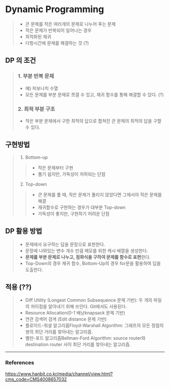 # Dynamic Programming

> - 큰 문제를 작은 여러개의 문제로 나누어 푸는 문제
> - 작은 문제가 반복되어 일어나는 경우
> - 최적화된 재귀
> - 다항시간에 문제를 해결하는 것 (?)

## DP 의 조건
> ### 1. 부분 반복 문제
> - 예) 피보나치 수열
> - 모든 문제를 부분 문제로 쪼갤 수 있고, 재귀 함수를 통해 해결할 수 있다. (?)
> ### 2. 최적 부분 구조
> - 작은 부분 문제에서 구한 최적의 답으로 합쳐진 큰 문제의 최적의 답을 구할 수 있다.
> 

## 구현방법
> 1. Bottom-up
> > - 작은 문제부터 구현
> > - 풀기 쉽지만, 가독성이 저하되는 단점
> 2. Top-down
> > - 큰 문제를 풀 때, 작은 문제가 풀리지 않았다면 그제서야 작은 문제를 해결
> > - 재귀함수로 구현하는 경우가 대부분 Top-down
> > - 가독성이 좋지만, 구현하기 어려운 단점

## DP 활용 방법
> - 문제에서 요구하는 답을 문장으로 표현한다.
> - 문장에 나와있는 변수 개수 만큼 메모를 위한 캐시 배열을 생성한다.
> - **문제를 부분 문제로 나누고, 점화식을 구하여 문제를 함수로 표현**한다.
> - Top-Down의 경우 재귀 함수, Bottom-Up의 경우 for문을 활용하여 답을 도출한다.

## 적용 (??)
> - Diff Utility (Longest Common Subsequence 문제 기반): 두 개의 파일의 차이점을 알아내기 위해 쓰인다. Git에서도 사용된다.
> - Resource Allocation(0-1 배낭knapsack 문제 기반)
> - 연관 검색어 검색 (Edit distance 문제 기반)
> - 플로이드-워셜 알고리즘Floyd-Warshall Algorithm: 그래프의 모든 정점의 쌍의 최단 거리를 찾아내는 알고리즘.
> - 벨만-포드 알고리즘Bellman-Ford Algorithm: source router와 destination router 사이 최단 거리를 찾아내는 알고리즘.

---
### References
https://www.hanbit.co.kr/media/channel/view.html?cms_code=CMS4008657032